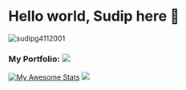 # Hello world, Sudip here 👋

<p align="left"> <img src="https://komarev.com/ghpvc/?username=sudipg4112001" alt="sudipg4112001" /> </p>

### **My Portfolio**: <a href="https://sudipg4112001.github.io/sudip-portfolio/"><img src="https://img.shields.io/badge/Portfolio-%5311111.svg?style=for-the-badge&logo=Github&style=flat&logoColor=maroon"/></a>

[![My Awesome Stats](https://awesome-github-stats.azurewebsites.net/user-stats/sudipg4112001?cardType=github)](https://git.io/awesome-stats-card)
<img src="https://github-readme-streak-stats.herokuapp.com/?user=sudipg4112001"/>

